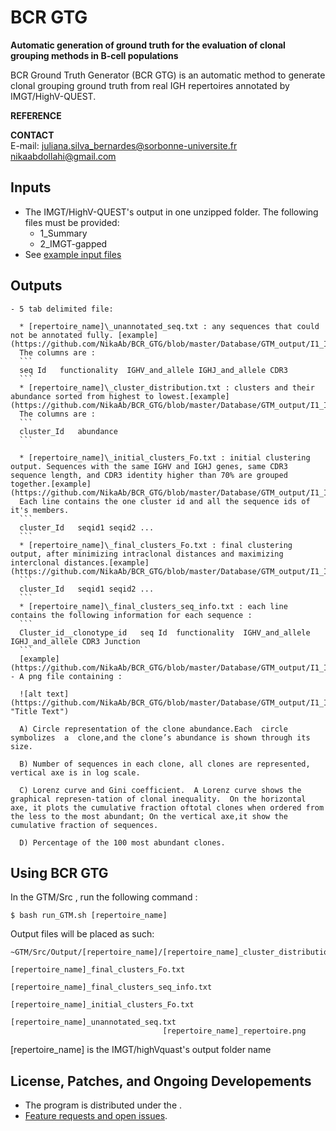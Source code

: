 # BCR GTG

**Automatic generation of ground truth for the evaluation of clonal grouping methods in B-cell populations**

BCR Ground Truth Generator (BCR GTG)  is an automatic method to generate clonal grouping ground truth from real IGH repertoires annotated by IMGT/HighV-QUEST. 

**REFERENCE**  


**CONTACT**  
  E-mail: 
  juliana.silva_bernardes@sorbonne-universite.fr 
  nikaabdollahi@gmail.com 
  
## Inputs
 
  * The IMGT/HighV-QUEST's output in one unzipped folder.
    The following files must be provided:
    * 1_Summary
    * 2_IMGT-gapped
  * See [example input files](https://github.com/NikaAb/BCR_GTG/tree/master/Database/IMGT_highvquest_output)

## Outputs

    - 5 tab delimited file:

      * [repertoire_name]\_unannotated_seq.txt : any sequences that could not be annotated fully. [example](https://github.com/NikaAb/BCR_GTG/blob/master/Database/GTM_output/I1_IMGT/I1_IMGT_unannotated_seq.txt)
      The columns are :
      ```
      seq Id   functionality  IGHV_and_allele IGHJ_and_allele CDR3
      ```
      * [repertoire_name]\_cluster_distribution.txt : clusters and their abundance sorted from highest to lowest.[example](https://github.com/NikaAb/BCR_GTG/blob/master/Database/GTM_output/I1_IMGT/I1_IMGT_cluster_distribution.txt)
      The columns are :
      ```
      cluster_Id   abundance
      ```

      * [repertoire_name]\_initial_clusters_Fo.txt : initial clustering output. Sequences with the same IGHV and IGHJ genes, same CDR3 sequence length, and CDR3 identity higher than 70% are grouped together.[example](https://github.com/NikaAb/BCR_GTG/blob/master/Database/GTM_output/I1_IMGT/I1_IMGT_initial_clusters_Fo.txt)
      Each line contains the one cluster id and all the sequence ids of it's members.
      ```
      cluster_Id   seqid1 seqid2 ...
      ```
      * [repertoire_name]\_final_clusters_Fo.txt : final clustering output, after minimizing intraclonal distances and maximizing interclonal distances.[example](https://github.com/NikaAb/BCR_GTG/blob/master/Database/GTM_output/I1_IMGT/I1_IMGT_final_clusters_Fo.txt)
      ```
      cluster_Id   seqid1 seqid2 ...
      ```
      * [repertoire_name]\_final_clusters_seq_info.txt : each line contains the following information for each sequence :
      ```
      Cluster_id__clonotype_id   seq Id  functionality  IGHV_and_allele IGHJ_and_allele CDR3 Junction
      ```
      [example](https://github.com/NikaAb/BCR_GTG/blob/master/Database/GTM_output/I1_IMGT/I1_IMGT_final_clusters_seq_info.txt)
    - A png file containing :

      ![alt text](https://github.com/NikaAb/BCR_GTG/blob/master/Database/GTM_output/I1_IMGT/I1_IMGT_repertoire.png "Title Text")

      A) Circle representation of the clone abundance.Each  circle  symbolizes  a  clone,and the clone’s abundance is shown through its size.

      B) Number of sequences in each clone, all clones are represented, vertical axe is in log scale.

      C) Lorenz curve and Gini coefficient.  A Lorenz curve shows the graphical represen-tation of clonal inequality.  On the horizontal axe, it plots the cumulative fraction oftotal clones when ordered from the less to the most abundant; On the vertical axe,it show the cumulative fraction of sequences.

      D) Percentage of the 100 most abundant clones.
       



## Using BCR GTG 
  In the GTM/Src , run the following command :
  ```
  $ bash run_GTM.sh [repertoire_name]
  ```
                      
  Output files will be placed as such:
  ```
  ~GTM/Src/Output/[repertoire_name]/[repertoire_name]_cluster_distribution.txt
                                    [repertoire_name]_final_clusters_Fo.txt
                                    [repertoire_name]_final_clusters_seq_info.txt
                                    [repertoire_name]_initial_clusters_Fo.txt
                                    [repertoire_name]_unannotated_seq.txt
                                    [repertoire_name]_repertoire.png
 ```
 [repertoire_name] is the IMGT/highVquast's output folder name
## License, Patches, and Ongoing Developements

  * The program is distributed under the .  
  * [Feature requests and open issues](https://github.com/NikaAb/BCR_GTG/issues).

